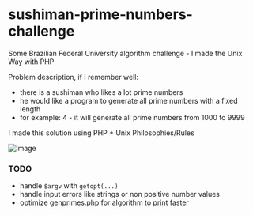 # sushiman-prime-numbers-challenge
Some Brazilian Federal University algorithm challenge - I made the Unix Way with PHP

Problem description, if I remember well:
- there is a sushiman who likes a lot prime numbers
- he would like a program to generate all prime numbers with a fixed length 
- for example: 4 - it will generate all prime numbers from 1000 to 9999
  
I made this solution using PHP + Unix Philosophies/Rules

![image](https://user-images.githubusercontent.com/11032344/166620390-fc4b6110-fd47-40db-8537-f86b03045f2c.png)

### TODO
- handle `$argv` with `getopt(...)`
- handle input errors like strings or non positive number values
- optimize genprimes.php for algorithm to print faster
